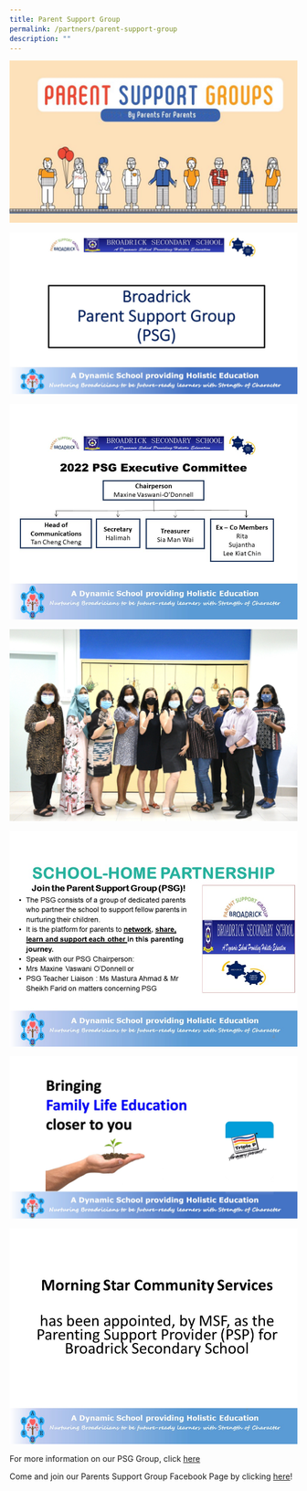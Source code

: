 ```yaml
---
title: Parent Support Group
permalink: /partners/parent-support-group
description: ""
---
```

![](/images/Slide2.jpeg)

![](/images/Slide1.jpeg)

![](/images/Slide3.jpg)

![](/images/PSG%20EXCO%202022.jpg)

![](/images/Slide4.jpg)

![](/images/Slide5.jpeg)

![](/images/Slide6.jpg)

For more information on our PSG Group, click [here](/files/2017OfficeBearers.pdf)

Come and join our Parents Support Group Facebook Page by clicking [here](https://www.facebook.com/groups/1731436357092043/permalink/1908795159356161/)!
